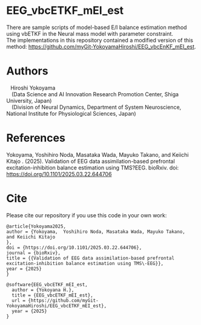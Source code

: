 # EEG_vbcETKF_mEI_est
There are sample scripts of model-based E/I balance estimation method using vbETKF in the Neural mass model with parameter constraint. 
<br>
The implementations in this repository contained a modified version of this method: https://github.com/myGit-YokoyamaHiroshi/EEG_vbcEnKF_mEI_est.
<br>

# Authors<br>
&ensp; Hiroshi Yokoyama<br>
&ensp;&ensp;(Data Science and AI Innovation Research Promotion Center,
Shiga University, Japan)<br>
&ensp;&ensp;(Division of Neural Dynamics, Department of System Neuroscience, National Institute for Physiological Sciences, Japan)<br>

# References<br>
Yokoyama,  Yoshihiro Noda, Masataka Wada, Mayuko Takano,  and Keiichi Kitajo
. (2025). Validation of EEG data assimilation-based prefrontal excitation-inhibition balance estimation using TMS?EEG. bioRxiv. doi: https://doi.org/10.1101/2025.03.22.644706


# Cite<br>

Please cite our repository if you use this code in your own work:
```
@article{Yokoyama2025,
author = {Yokoyama,  Yoshihiro Noda, Masataka Wada, Mayuko Takano,  and Keiichi Kitajo
},
doi = {https://doi.org/10.1101/2025.03.22.644706},
journal = {bioRxiv},
title = {{Validation of EEG data assimilation-based prefrontal excitation-inhibition balance estimation using TMS\-EEG}},
year = {2025}
}
```
```
@software{EEG_vbcETKF_mEI_est,
  author = {Yokoyana H.},
  title = {EEG_vbcETKF_mEI_est},
  url = {https://github.com/myGit-YokoyamaHiroshi/EEG_vbcETKF_mEI_est},
  year = {2025}
}
```
